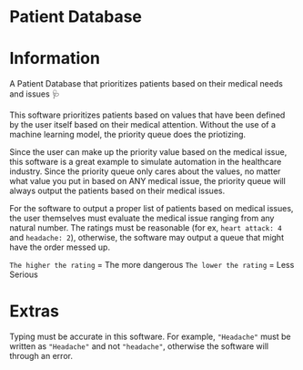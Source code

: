# Patient Database


# Information

A Patient Database that prioritizes patients based on their medical needs and issues 🩺

This software prioritizes patients based on values that have been defined by the user itself based on their medical attention. Without the use of a machine learning model, the priority queue does the priotizing.

Since the user can make up the priority value based on the medical issue, this software is a great example to simulate automation in the healthcare industry. Since the priority queue only cares about the values, no matter what value you put in based on ANY medical issue, the priority queue will always output the patients based on their medical issues. 

For the software to output a proper list of patients based on medical issues, the user themselves must evaluate the medical issue ranging from any natural number. The ratings must be reasonable (for ex, `heart attack: 4` and `headache: 2`), otherwise, the software may output a queue that might have the order messed up.

`The higher the rating` = The more dangerous 
`The lower the rating` = Less Serious 



# Extras

Typing must be accurate in this software. For example, `"Headache"` must be written as `"Headache"` and not `"headache"`, otherwise the software will through an error.
